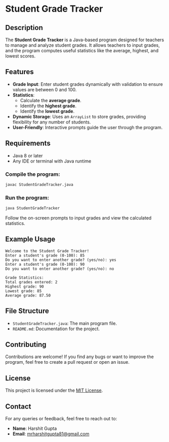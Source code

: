  # Student Grade Tracker

## Description
The **Student Grade Tracker** is a Java-based program designed for teachers to manage and analyze student grades. It allows teachers to input grades, and the program computes useful statistics like the average, highest, and lowest scores.

## Features
- **Grade Input**: Enter student grades dynamically with validation to ensure values are between 0 and 100.
- **Statistics**:
  - Calculate the **average grade**.
  - Identify the **highest grade**.
  - Identify the **lowest grade**.
- **Dynamic Storage**: Uses an `ArrayList` to store grades, providing flexibility for any number of students.
- **User-Friendly**: Interactive prompts guide the user through the program.

## Requirements
- Java 8 or later
- Any IDE or terminal with Java runtime

### Compile the program:
```bash
javac StudentGradeTracker.java
```

### Run the program:
```bash
java StudentGradeTracker
```

Follow the on-screen prompts to input grades and view the calculated statistics.

## Example Usage
```
Welcome to the Student Grade Tracker!
Enter a student's grade (0-100): 85
Do you want to enter another grade? (yes/no): yes
Enter a student's grade (0-100): 90
Do you want to enter another grade? (yes/no): no

Grade Statistics:
Total grades entered: 2
Highest grade: 90
Lowest grade: 85
Average grade: 87.50
```

## File Structure
- `StudentGradeTracker.java`: The main program file.
- `README.md`: Documentation for the project.

## Contributing
Contributions are welcome! If you find any bugs or want to improve the program, feel free to create a pull request or open an issue.

## License
This project is licensed under the [MIT License](LICENSE).

## Contact
For any queries or feedback, feel free to reach out to:
- **Name**: Harshit Gupta 
- **Email**: mrharshitgupta81@gmail.com 
